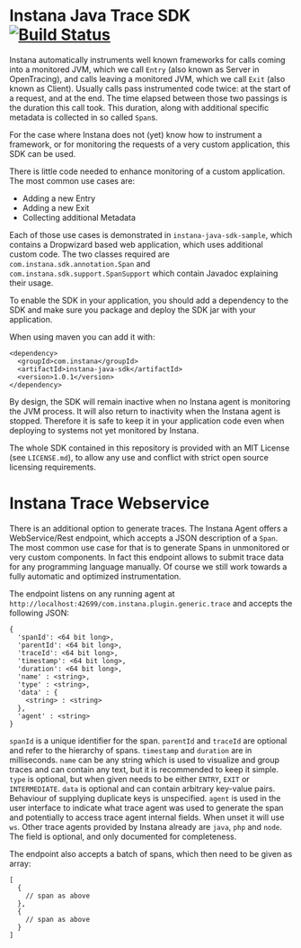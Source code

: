 # Instana Java Trace SDK &nbsp; [![Build Status](https://travis-ci.org/instana/instana-java-sdk.svg?branch=master)](https://travis-ci.org/instana/instana-java-sdk)

Instana automatically instruments well known frameworks for calls coming into a
monitored JVM, which we call `Entry` (also known as Server in OpenTracing), and
calls leaving a monitored JVM, which we call `Exit` (also known as Client).
Usually calls pass instrumented code twice: at the start of a request, and at
the end. The time elapsed between those two passings is the duration this call
took.
This duration, along with additional specific metadata is collected in so called
`Span`s.

For the case where Instana does not (yet) know how to instrument a framework,
or for monitoring the requests of a very custom application, this SDK can be
used.

There is little code needed to enhance monitoring of a custom application.
The most common use cases are:

* Adding a new Entry
* Adding a new Exit
* Collecting additional Metadata

Each of those use cases is demonstrated in `instana-java-sdk-sample`, which
contains a Dropwizard based web application, which uses additional custom code.
The two classes required are `com.instana.sdk.annotation.Span` and
`com.instana.sdk.support.SpanSupport` which contain Javadoc explaining their
usage.

To enable the SDK in your application, you should add a dependency to the SDK
and make sure you package and deploy the SDK jar with your application.

When using maven you can add it with:

    <dependency>
      <groupId>com.instana</groupId>
      <artifactId>instana-java-sdk</artifactId>
      <version>1.0.1</version>
    </dependency>

By design, the SDK will remain inactive when no Instana agent is monitoring the
JVM process. It will also return to inactivity when the Instana agent is
stopped. Therefore it is safe to keep it in your application code even when
deploying to systems not yet monitored by Instana.

The whole SDK contained in this repository is provided with an MIT License
(see `LICENSE.md`), to allow any use and conflict with strict open source
licensing requirements.

# Instana Trace Webservice

There is an additional option to generate traces. The Instana Agent offers a
WebService/Rest endpoint, which accepts a JSON description of a `Span`. The most
common use case for that is to generate Spans in unmonitored or very custom
components. In fact this endpoint allows to submit trace data for any
programming language manually. Of course we still work towards a fully automatic
and optimized instrumentation.

The endpoint listens on any running agent at
`http://localhost:42699/com.instana.plugin.generic.trace` and accepts the
following JSON:

```
{
  'spanId': <64 bit long>,
  'parentId': <64 bit long>,
  'traceId': <64 bit long>,
  'timestamp': <64 bit long>,
  'duration': <64 bit long>,
  'name' : <string>,
  'type' : <string>,
  'data' : {
    <string> : <string>
  },
  'agent' : <string>
}
```

`spanId` is a unique identifier for the span. `parentId` and `traceId` are optional and
refer to the hierarchy of spans. `timestamp` and `duration` are in milliseconds.
`name` can be any string which is used to visualize and group traces and can
contain any text, but it is recommended to keep it simple.
`type` is optional, but when given needs to be either `ENTRY`, `EXIT` or
`INTERMEDIATE`. `data` is optional and can contain arbitrary key-value pairs.
Behaviour of supplying duplicate keys is unspecified. `agent` is used in the
user interface to indicate what trace agent was used to generate the span and
potentially to access trace agent internal fields. When unset it will use `ws`.
Other trace agents provided by Instana already are `java`, `php` and `node`.
The field is optional, and only documented for completeness.

The endpoint also accepts a batch of spans, which then need to be given as array:
```
[
  {
    // span as above
  },
  {
    // span as above
  }
]
